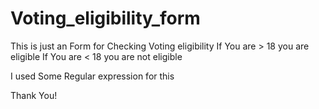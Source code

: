 # Voting_eligibility_form

This is just an Form for Checking Voting eligibility 
If You are > 18 you are eligible 
If You are < 18 you are not eligible

I used Some Regular expression for this 



Thank You!
